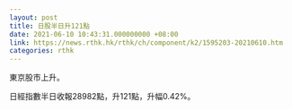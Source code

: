 ```yaml
---
layout: post
title: 日股半日升121點
date: 2021-06-10 10:43:31.000000000 +08:00
link: https://news.rthk.hk/rthk/ch/component/k2/1595203-20210610.htm
categories: rthk
---
```


東京股市上升。

日經指數半日收報28982點，升121點，升幅0.42%。
